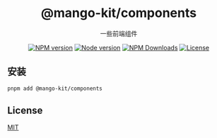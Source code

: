 <h1 align="center">
@mango-kit/components
</h1>
<p align="center">
一些前端组件
<p>
<p align="center">
<a href="https://www.npmjs.com/package/@mango-kit/components" target="__blank" rel="noopener noreferrer"><img src="https://img.shields.io/npm/v/@mango-kit/components?label=" alt="NPM version"></a>
<a href="https://www.npmjs.com/package/@mango-kit/components" target="__blank" rel="noopener noreferrer"><img src="https://img.shields.io/node/v/@mango-kit/components" alt="Node version"></a>
<a href="https://www.npmjs.com/package/@mango-kit/components" target="__blank" rel="noopener noreferrer"><img alt="NPM Downloads" src="https://img.shields.io/npm/dt/@mango-kit/components"></a>
<a href="./LICENSE" target="__blank" rel="noopener noreferrer"><img alt="License" src="https://img.shields.io/github/license/Albertlin0923/mango-kit"></a>
</p>

## 安装

```bash
pnpm add @mango-kit/components
```

## License

[MIT](./LICENSE)
